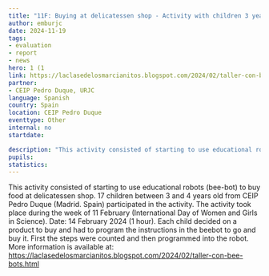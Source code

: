 ```yaml
---
title: "11F: Buying at delicatessen shop - Activity with children 3 years old and beebots"
author: emburjc
date: 2024-11-19
tags: 
- evaluation
- report
- news
hero: 1 (1
link: https://laclasedelosmarcianitos.blogspot.com/2024/02/taller-con-bee-bots.html
partner: 
- CEIP Pedro Duque, URJC
language: Spanish
country: Spain
location: CEIP Pedro Duque
eventtype: Other
internal: no
startdate: 

description: "This activity consisted of starting to use educational robots (bee-bot) to buy food at delicatessen shop."
pupils: 
statistics: 
---
```


This activity consisted of starting to use educational robots (bee-bot) to buy food at delicatessen shop. 17 children between 3 and 4 years old from CEIP Pedro Duque (Madrid. Spain) participated in the activity. The activity took place during the week of 11 February (International Day of Women and Girls in Science). Date: 14 February 2024 (1 hour).
Each child decided on a product to buy and had to program the instructions in the beebot to go and buy it. First the steps were counted and then programmed into the robot.
More information is available at: https://laclasedelosmarcianitos.blogspot.com/2024/02/taller-con-bee-bots.html
